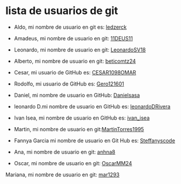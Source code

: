 # lista de usuarios de git

- Aldo, mi nombre de usuario en git es: [ledzerck](https://github.com/ledzerck)
- Amadeus, mi nombre de usuario en git: [11DEUS11](https://github.com/11DEUS11)
- Leonardo, mi nombre de usuario en git: [LeonardoSV18](https://github.com/LeonardoSV18)
- Alberto, mi nombre de usuario en git: [beticomtz24](https://github.com/beticomtz24)
- Cesar, mi usuario de GitHub es: [CESAR1098OMAR](https://github.com/CESAR1098OMAR)
- Rodolfo, mi usuario de GitHub es: [Gero121601](https://github.com/Gero121601)
- Daniel, mi nombre de usuario en GitHub: [Danielsasa](https://github.com/Danielsasa)

- leonardo D.mi nombre de usuario en GitHub es: [leonardoDRivera](https://github.com/leonardoDRivera)
- Ivan Isea, mi nombre de usuario en GitHub es: [ivan_isea](https://github.com/ivanisea1983)


- Martin, mi nombre de usuario en git:[MartinTorres1995](https://github.com/MartinTorres1995)

- Fannya Garcia mi nombre de usuario en Git Hub es: [Steffanyscode](https://github.com/Steffanyscode)

- Ana, mi nombre de usuario en git: [anhna8](https://github.com/anhna8)

- Oscar, mi nombre de usuario en git: [OscarMM24](https://github.com/OscarMM24)

Mariana, mi nombre de usuario en git: [mar1293](https://github.com/mar1293)